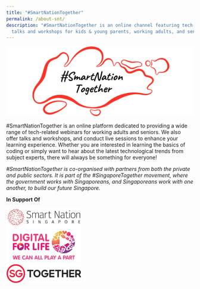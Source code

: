 ```yaml
---
title: "#SmartNationTogether"
permalink: /about-snt/
description: "#SmartNationTogether is an online channel featuring tech-related
  talks and workshops for kids & young parents, working adults, and seniors."
---
```

![#SmartNationTogether](/images/icons%20&amp;%20logos/snt%20logo.png)

#SmartNationTogether is an online platform dedicated to providing a wide range of tech-related webinars for working adults and seniors. We also offer talks and workshops, and conduct live sessions to enhance your learning experience. Whether you are interested in learning the basics of coding or simply want to hear about the latest technological trends from subject experts, there will always be something for everyone!

*#SmartNationTogether is co-organised with partners from both the private and public sectors. It is part of the #SingaporeTogether movement, where the government works with Singaporeans, and Singaporeans work with one another, to build our future Singapore.* 

**In Support Of**


<div style="width:40%"><a href="https://www.smartnation.gov.sg/" target="new"><img src="/images/icons%20&amp;%20logos/sns-logo.png" alt="Smart Nation Singapore" title="Smart Nation Singapore"></a><br></div>

<div style="width:40%"><a href="https://www.digitalforlife.gov.sg/" target="new"><img src="/images/icons%20&amp;%20logos/digital-for-life-logo-transparent.png" alt="Digital For Life" title="Digital For Life"></a><br></div>

<div style="width:40%"><a href="https://www.sg/" target="new"><img src="/images/icons%20&amp;%20logos/sgt_transparent.png" alt="SG Together" title="SG Together"></a><br></div>